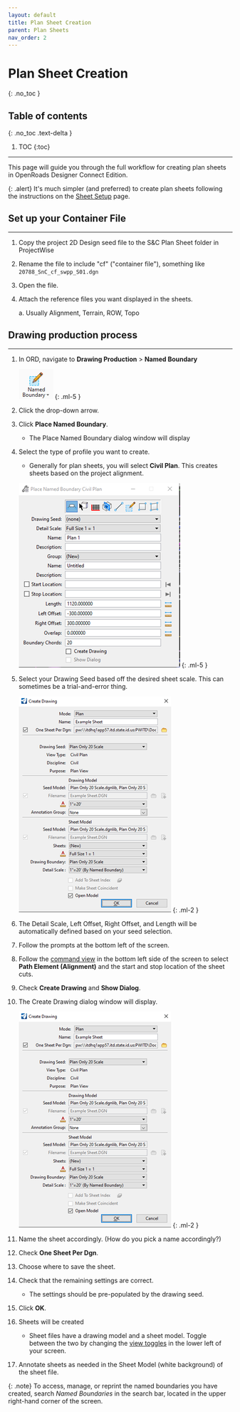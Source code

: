 ```yaml
---
layout: default
title: Plan Sheet Creation
parent: Plan Sheets
nav_order: 2
---
```


# Plan Sheet Creation
{: .no_toc }

## Table of contents
{: .no_toc .text-delta }

1. TOC
{:toc}

---

This page will guide you through the full workflow for creating plan sheets in OpenRoads Designer Connect Edition.

{: .alert}
It's much simpler (and preferred) to create plan sheets following the instructions on the [Sheet Setup] page.

## Set up your Container File
***

1.  Copy the project 2D Design seed file to the S&C Plan Sheet folder in ProjectWise

2.  Rename the file to include "cf" ("container file"), something like `20788_SnC_cf_swpp_S01.dgn`

3.  Open the file.

4.  Attach the reference files you want displayed in the sheets.

    a.  Usually Alignment, Terrain, ROW, Topo 

## Drawing production process
***

1.  In ORD, navigate to **Drawing Production** > **Named Boundary**

    ![](../assets/images/named-boundary-icon.png)
    {: .ml-5 }

2.  Click the drop-down arrow.

3.  Click **Place Named Boundary**.

    -   The Place Named Boundary dialog window will display

4.  Select the type of profile you want to create.

    -   Generally for plan sheets, you will select **Civil Plan**. This creates sheets based on the project alignment.

    ![](../assets/images/named-boundary-properties.png)
    {: .ml-5 }

5.  Select your Drawing Seed based off the desired sheet scale. This can sometimes be a trial-and-error thing. 

    ![](../assets/images/create-drawing.png)
    {: .ml-2 }

6.  The Detail Scale, Left Offset, Right Offset, and Length will be automatically defined based on your seed selection.

7.  Follow the prompts at the bottom left of the screen. 

8.  Follow the [command view] in the bottom left side of the screen to select **Path Element (Alignment)** and the start and stop location of the sheet cuts. 

9.  Check **Create Drawing** and **Show Dialog**.

10. The Create Drawing dialog window will display.

    ![](../assets/images/create-drawing.png)
    {: .ml-2 }

11. Name the sheet accordingly. (How do you pick a name accordingly?)

12. Check **One Sheet Per Dgn**.

13. Choose where to save the sheet.

14. Check that the remaining settings are correct.

    -   The settings should be pre-populated by the drawing seed.

15. Click **OK**.

16. Sheets will be created

    -   Sheet files have a drawing model and a sheet model. Toggle between the two by changing the [view toggles] in the lower left of your screen.

17. Annotate sheets as needed in the Sheet Model (white background) of the sheet file. 

{: .note}
To access, manage, or reprint the named boundaries you have created, search *Named Boundaries* in the search bar, located in the upper right-hand corner of the screen. 

[Sheet Setup]: /docs/sheet-setup
[command view]: https://docs.bentley.com/LiveContent/web/OpenRoads%20Designer%20CONNECT%20Edition-v13/en/GUID-40CF9525-AB56-47BF-AF51-63D75333BB61.html
[view toggles]: https://docs.bentley.com/LiveContent/web/OpenRoads%20Designer%20CONNECT%20Edition-v13/en/GUID-40CF9525-AB56-47BF-AF51-63D75333BB61.html